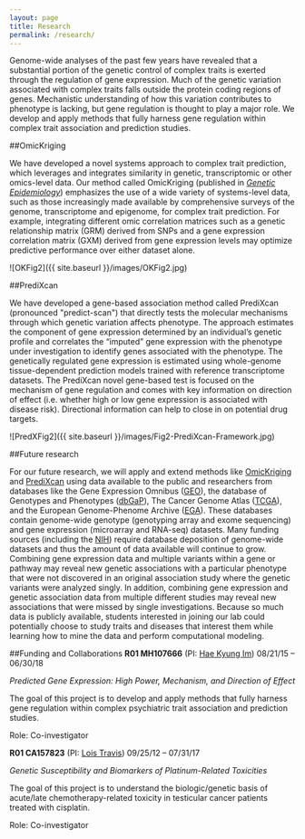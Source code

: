 ```yaml
---
layout: page
title: Research
permalink: /research/
---
```


Genome-wide analyses of the past few years have revealed that a substantial portion of the genetic control of complex traits is exerted through the regulation of gene expression. Much of the genetic variation associated with complex traits falls outside the protein coding regions of genes. Mechanistic understanding of how this variation contributes to phenotype is lacking, but gene regulation is thought to play a major role. We develop and apply methods that fully harness gene regulation within complex trait association and prediction studies.

##OmicKriging

We have developed a novel systems approach to complex trait prediction, which leverages and integrates similarity in genetic, transcriptomic or other omics-level data. Our method called OmicKriging (published in <a href="http://www.ncbi.nlm.nih.gov/pubmed/?term=PMC4072756"><i>Genetic Epidemiology</i></a>) emphasizes the use of a wide variety of systems-level data, such as those increasingly made available by comprehensive surveys of the genome, transcriptome and epigenome, for complex trait prediction. For example, integrating different omic correlation matrices such as a genetic relationship matrix (GRM) derived from SNPs and a gene expression correlation matrix (GXM) derived from gene expression levels may optimize predictive performance over either dataset alone.

![OKFig2]({{ site.baseurl }}/images/OKFig2.jpg)

##PrediXcan

We have developed a gene-based association method called PrediXcan (pronounced "predict-scan") that directly tests the molecular mechanisms through which genetic variation affects phenotype. The approach estimates the component of gene expression determined by an individual’s genetic profile and correlates the “imputed” gene expression with the phenotype under investigation to identify genes associated with the phenotype. The genetically regulated gene expression is estimated using whole-genome tissue-dependent prediction models trained with reference transcriptome datasets. The PrediXcan novel gene-based test is focused on the mechanism of gene regulation and comes with key information on direction of effect (i.e. whether high or low gene expression is associated with disease risk). Directional information can help to close in on potential drug targets.

![PredXFig2]({{ site.baseurl }}/images/Fig2-PrediXcan-Framework.jpg)

##Future research

For our future research, we will apply and extend methods like <a href="http://cran.r-project.org/web/packages/OmicKriging/index.html">OmicKriging</a> and <a href="https://github.com/hakyimlab/PrediXcan">PrediXcan</a> using data available to the public and researchers from databases like the Gene Expression Omnibus (<a href="http://www.ncbi.nlm.nih.gov/geo/">GEO</a>), the database of Genotypes and Phenotypes (<a href="http://www.ncbi.nlm.nih.gov/gap">dbGaP</a>), The Cancer Genome Atlas (<a href="http://cancergenome.nih.gov/">TCGA</a>), and the European Genome-Phenome Archive (<a href="https://www.ebi.ac.uk/ega/home">EGA</a>). These databases contain genome-wide genotype (genotyping array and exome sequencing) and gene expression (microarray and RNA-seq) datasets. Many funding sources (including the <a href="http://www.nih.gov/">NIH</a>) require database deposition of genome-wide datasets and thus the amount of data available will continue to grow. Combining gene expression data and multiple variants within a gene or pathway may reveal new genetic associations with a particular phenotype that were not discovered in an original association study where the genetic variants were analyzed singly. In addition, combining gene expression and genetic association data from multiple different studies may reveal new associations that were missed by single investigations. Because so much data is publicly available, students interested in joining our lab could potentially choose to study traits and diseases that interest them while learning how to mine the data and perform computational modeling. 

##Funding and Collaborations
**R01 MH107666** (PI: <a href="https://imlab.uchicago.edu/" target="_blank">Hae Kyung Im</a>)	08/21/15 – 06/30/18
*Predicted Gene Expression: High Power, Mechanism, and Direction of Effect*The goal of this project is to develop and apply methods that fully harness gene regulation within complex psychiatric trait association and prediction studies. Role: Co-investigator

**R01 CA157823** (PI: <a href="http://news.medicine.iu.edu/releases/2015/08/Lois-Travis.shtml" target="_blank">Lois Travis</a>) 09/25/12 – 07/31/17
  *Genetic Susceptibility and Biomarkers of Platinum-Related Toxicities*The goal of this project is to understand the biologic/genetic basis of acute/late chemotherapy-related toxicity in testicular cancer patients treated with cisplatin.Role: Co-investigator



